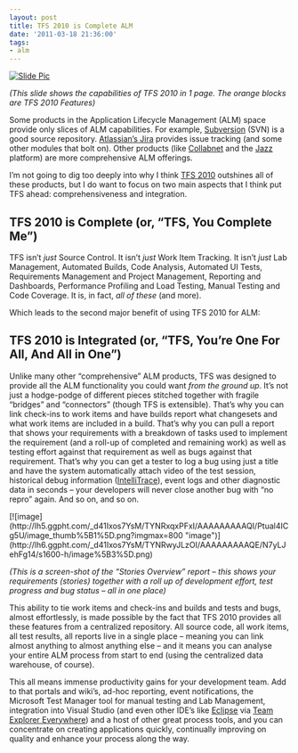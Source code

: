 ```yaml
---
layout: post
title: TFS 2010 is Complete ALM
date: '2011-03-18 21:36:00'
tags:
- alm
---
```


[![Slide Pic](http://lh5.ggpht.com/-lX_lsp4k8hM/Th2GfKxzsTI/AAAAAAAAASY/F4pL4aDfB0k/Slide%252520Pic_thumb%25255B1%25255D.jpg?imgmax=800 "Slide Pic")](http://lh4.ggpht.com/-gDcaqtC53vw/Th2GePbOBqI/AAAAAAAAASU/13r6pNkf0zs/s1600-h/Slide%252520Pic%25255B3%25255D.jpg)<!--kg-card-end: html-->

_(This slide shows the capabilities of TFS 2010 in 1 page. The orange blocks are TFS 2010 Features)_

Some products in the Application Lifecycle Management (ALM) space provide only slices of ALM capabilities. For example, [Subversion](http://subversion.apache.org/) (SVN) is a good source repository. [Atlassian’s Jira](http://www.atlassian.com/software/jira/) provides issue tracking (and some other modules that bolt on). Other products (like [Collabnet](http://www.collab.net/) and the [Jazz](http://jazz.net/) platform) are more comprehensive ALM offerings.

I’m not going to dig too deeply into why I think [TFS 2010](http://msdn.microsoft.com/en-us/vstudio/ff637362) outshines all of these products, but I do want to focus on two main aspects that I think put TFS ahead: comprehensiveness and integration.

## TFS 2010 is Complete (or, “TFS, You Complete Me”)

TFS isn’t _just_ Source Control. It isn’t _just_ Work Item Tracking. It isn’t _just_ Lab Management, Automated Builds, Code Analysis, Automated UI Tests, Requirements Management and Project Management, Reporting and Dashboards, Performance Profiling and Load Testing, Manual Testing and Code Coverage. It is, in fact, _all of these_ (and more).

Which leads to the second major benefit of using TFS 2010 for ALM:

## TFS 2010 is Integrated (or, “TFS, You’re One For All, And All in One”)

Unlike many other “comprehensive” ALM products, TFS was designed to provide all the ALM functionality you could want _from the ground up_. It’s not just a hodge-podge of different pieces stitched together with fragile “bridges” and “connectors” (though TFS is extensible). That’s why you can link check-ins to work items and have builds report what changesets and what work items are included in a build. That’s why you can pull a report that shows your requirements with a breakdown of tasks used to implement the requirement (and a roll-up of completed and remaining work) as well as testing effort against that requirement as well as bugs against that requirement. That’s why you can get a tester to log a bug using just a title and have the system automatically attach video of the test session, historical debug information ([IntelliTrace](http://msdn.microsoft.com/en-us/library/dd264915.aspx)), event logs and other diagnostic data in seconds – your developers will never close another bug with “no repro” again. And so on, and so on.

<!--kg-card-begin: html-->[![image](http://lh5.ggpht.com/_d41Ixos7YsM/TYNRxqxPFxI/AAAAAAAAAQI/Ptual4ICg5U/image_thumb%5B1%5D.png?imgmax=800 "image")](http://lh6.ggpht.com/_d41Ixos7YsM/TYNRwyJLzOI/AAAAAAAAAQE/N7yLJehFg14/s1600-h/image%5B3%5D.png)<!--kg-card-end: html-->

_(This is a screen-shot of the “Stories Overview” report – this shows your requirements (stories) together with a roll up of development effort, test progress and bug status – all in one place)_

This ability to tie work items and check-ins and builds and tests and bugs, almost effortlessly, is made possible by the fact that TFS 2010 provides all these features from a centralized repository. All source code, all work items, all test results, all reports live in a single place – meaning you can link almost anything to almost anything else – and it means you can analyse your entire ALM process from start to end (using the centralized data warehouse, of course).

This all means immense productivity gains for your development team. Add to that portals and wiki’s, ad-hoc reporting, event notifications, the Microsoft Test Manager tool for manual testing and Lab Management, integration into Visual Studio (and even other IDE’s like [Eclipse](http://www.eclipse.org/) via [Team Explorer Everywhere](http://www.microsoft.com/downloads/en/details.aspx?displaylang=en&FamilyID=af1f5168-c0f7-47c6-be7a-2a83a6c02e57)) and a host of other great process tools, and you can concentrate on creating applications quickly, continually improving on quality and enhance your process along the way.

